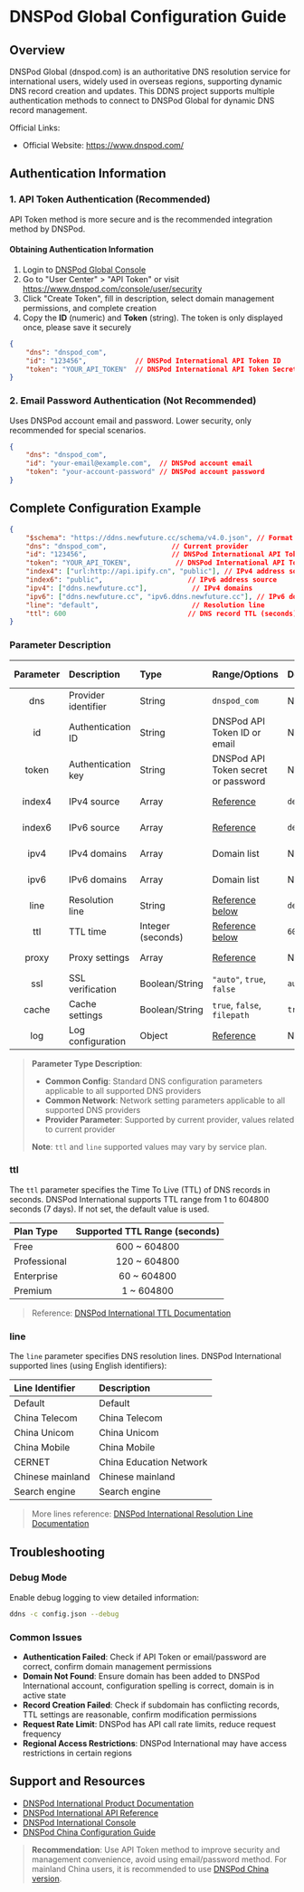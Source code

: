 # DNSPod Global Configuration Guide

## Overview

DNSPod Global (dnspod.com) is an authoritative DNS resolution service for international users, widely used in overseas regions, supporting dynamic DNS record creation and updates. This DDNS project supports multiple authentication methods to connect to DNSPod Global for dynamic DNS record management.

Official Links:

- Official Website: <https://www.dnspod.com/>

## Authentication Information

### 1. API Token Authentication (Recommended)

API Token method is more secure and is the recommended integration method by DNSPod.

#### Obtaining Authentication Information

1. Login to [DNSPod Global Console](https://www.dnspod.com/)
2. Go to "User Center" > "API Token" or visit <https://www.dnspod.com/console/user/security>
3. Click "Create Token", fill in description, select domain management permissions, and complete creation
4. Copy the **ID** (numeric) and **Token** (string). The token is only displayed once, please save it securely

```json
{
    "dns": "dnspod_com",
    "id": "123456",            // DNSPod International API Token ID
    "token": "YOUR_API_TOKEN"  // DNSPod International API Token Secret
}
```

### 2. Email Password Authentication (Not Recommended)

Uses DNSPod account email and password. Lower security, only recommended for special scenarios.

```json
{
    "dns": "dnspod_com",
    "id": "your-email@example.com",  // DNSPod account email
    "token": "your-account-password" // DNSPod account password
}
```

## Complete Configuration Example

```json
{
    "$schema": "https://ddns.newfuture.cc/schema/v4.0.json", // Format validation
    "dns": "dnspod_com",                // Current provider
    "id": "123456",                     // DNSPod International API Token ID
    "token": "YOUR_API_TOKEN",           // DNSPod International API Token Secret
    "index4": ["url:http://api.ipify.cn", "public"], // IPv4 address source
    "index6": "public",                     // IPv6 address source
    "ipv4": ["ddns.newfuture.cc"],           // IPv4 domains
    "ipv6": ["ddns.newfuture.cc", "ipv6.ddns.newfuture.cc"], // IPv6 domains
    "line": "default",                       // Resolution line
    "ttl": 600                              // DNS record TTL (seconds)
}
```

### Parameter Description

| Parameter | Description | Type | Range/Options | Default | Parameter Type |
| :-------: | :---------- | :--- | :------------ | :------ | :------------- |
| dns | Provider identifier | String | `dnspod_com` | None | Provider Parameter |
| id | Authentication ID | String | DNSPod API Token ID or email | None | Provider Parameter |
| token | Authentication key | String | DNSPod API Token secret or password | None | Provider Parameter |
| index4 | IPv4 source | Array | [Reference](../config/json.en.md#ipv4-ipv6) | `default` | Common Config |
| index6 | IPv6 source | Array | [Reference](../config/json.en.md#ipv4-ipv6) | `default` | Common Config |
| ipv4 | IPv4 domains | Array | Domain list | None | Common Config |
| ipv6 | IPv6 domains | Array | Domain list | None | Common Config |
| line | Resolution line | String | [Reference below](#line) | `default` | Provider Parameter |
| ttl | TTL time | Integer (seconds) | [Reference below](#ttl) | `600` | Provider Parameter |
| proxy | Proxy settings | Array | [Reference](../config/json.en.md#proxy) | None | Common Network |
| ssl | SSL verification | Boolean/String | `"auto"`, `true`, `false` | `auto` | Common Network |
| cache | Cache settings | Boolean/String | `true`, `false`, `filepath` | `true` | Common Config |
| log | Log configuration | Object | [Reference](../config/json.en.md#log) | None | Common Config |

> **Parameter Type Description**:
>
> - **Common Config**: Standard DNS configuration parameters applicable to all supported DNS providers
> - **Common Network**: Network setting parameters applicable to all supported DNS providers
> - **Provider Parameter**: Supported by current provider, values related to current provider
>
> **Note**: `ttl` and `line` supported values may vary by service plan.

### ttl

The `ttl` parameter specifies the Time To Live (TTL) of DNS records in seconds. DNSPod International supports TTL range from 1 to 604800 seconds (7 days). If not set, the default value is used.

| Plan Type | Supported TTL Range (seconds) |
| :-------- | :---------------------------: |
| Free | 600 ~ 604800 |
| Professional | 120 ~ 604800 |
| Enterprise | 60 ~ 604800 |
| Premium | 1 ~ 604800 |

> Reference: [DNSPod International TTL Documentation](https://docs.dnspod.com/dns/help-ttl)

### line

The `line` parameter specifies DNS resolution lines. DNSPod International supported lines (using English identifiers):

| Line Identifier | Description |
| :-------------- | :---------- |
| Default | Default |
| China Telecom | China Telecom |
| China Unicom | China Unicom |
| China Mobile | China Mobile |
| CERNET | China Education Network |
| Chinese mainland | Chinese mainland |
| Search engine | Search engine |

> More lines reference: [DNSPod International Resolution Line Documentation](https://docs.dnspod.com/dns/help-line)

## Troubleshooting

### Debug Mode

Enable debug logging to view detailed information:

```sh
ddns -c config.json --debug
```

### Common Issues

- **Authentication Failed**: Check if API Token or email/password are correct, confirm domain management permissions
- **Domain Not Found**: Ensure domain has been added to DNSPod International account, configuration spelling is correct, domain is in active state
- **Record Creation Failed**: Check if subdomain has conflicting records, TTL settings are reasonable, confirm modification permissions
- **Request Rate Limit**: DNSPod has API call rate limits, reduce request frequency
- **Regional Access Restrictions**: DNSPod International may have access restrictions in certain regions

## Support and Resources

- [DNSPod International Product Documentation](https://www.dnspod.com/docs/)
- [DNSPod International API Reference](https://www.dnspod.com/docs/index.html)
- [DNSPod International Console](https://www.dnspod.com/)
- [DNSPod China Configuration Guide](./dnspod.en.md)

> **Recommendation**: Use API Token method to improve security and management convenience, avoid using email/password method. For mainland China users, it is recommended to use [DNSPod China version](./dnspod.en.md).
